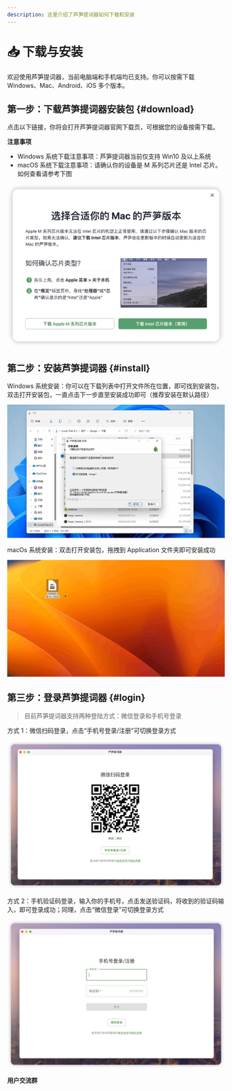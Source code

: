 ```yaml
---
description: 这里介绍了芦笋提词器如何下载和安装
---
```


# 📥 下载与安装

欢迎使用芦笋提词器，当前电脑端和手机端均已支持。你可以按需下载 Windows、Mac、Android、iOS 多个版本。

## 第一步：下载芦笋提词器安装包 {#download}

点击以下链接，你将会打开芦笋提词器官网下载页，可根据您的设备按需下载。

<Link title="芦笋提词器官网下载页" logo="https://lusun.com/logo.png" url="https://tcq.lusun.com/download/?ref=docs_tcq"></Link>

**注意事项**

- Windows 系统下载注意事项：芦笋提词器当前仅支持 Win10 及以上系统
- macOS 系统下载注意事项：请确认你的设备是 M 系列芯片还是 Intel 芯片。如何查看请参考下图

<ImgCenter><img src="../public/.gitbook/assets/image (2).png" alt=""></ImgCenter>

## 第二步：安装芦笋提词器 {#install}

Windows 系统安装：你可以在下载列表中打开文件所在位置，即可找到安装包，双击打开安装包，一直点击下一步直至安装成功即可（推荐安装在默认路径）

<ImgCenter><img src="../public/.gitbook/assets/032802.gif" alt=""></ImgCenter>

macOs 系统安装：双击打开安装包，拖拽到 Application 文件夹即可安装成功

<ImgCenter><img src="../public/.gitbook/assets/032801.gif" alt=""></ImgCenter>

## 第三步：登录芦笋提词器 {#login}

> 目前芦笋提词器支持两种登陆方式：微信登录和手机号登录

方式 1：微信扫码登录，点击“手机号登录/注册”可切换登录方式

<ImgCenter><img src="../public/.gitbook/assets/iShot_2024-03-28_14.05.45.png" alt=""></ImgCenter>

方式 2：手机验证码登录，输入你的手机号，点击发送验证码，将收到的验证码输入，即可登录成功；同理，点击“微信登录”可切换登录方式

<ImgCenter><img src="../public/.gitbook/assets/iShot_2024-03-28_14.06.22.png" alt=""></ImgCenter>

**用户交流群**

<UserGroup/>
